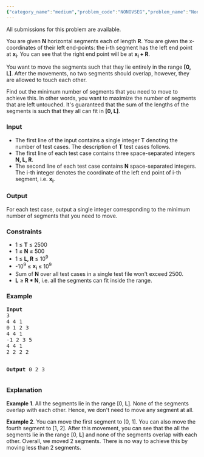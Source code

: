 ```yaml
---
{"category_name":"medium","problem_code":"NONOVSEG","problem_name":"Non Overlapping Segments","languages_supported":{"0":"C","1":"CPP14","2":"JAVA","3":"PYTH","4":"PYTH 3.5","5":"PYPY","6":"CS2","7":"PAS fpc","8":"PAS gpc","9":"RUBY","10":"PHP","11":"GO","12":"NODEJS","13":"HASK","14":"rust","15":"SCALA","16":"swift","17":"D","18":"PERL","19":"FORT","20":"WSPC","21":"ADA","22":"CAML","23":"ICK","24":"BF","25":"ASM","26":"CLPS","27":"PRLG","28":"ICON","29":"SCM qobi","30":"PIKE","31":"ST","32":"NICE","33":"LUA","34":"BASH","35":"NEM","36":"LISP sbcl","37":"LISP clisp","38":"SCM guile","39":"JS","40":"ERL","41":"TCL","42":"kotlin","43":"PERL6","44":"TEXT","45":"SCM chicken","46":"CLOJ","47":"COB","48":"FS"},"max_timelimit":4,"source_sizelimit":50000,"problem_author":"admin2","problem_tester":null,"date_added":"12-12-2017","tags":{"0":"acm17kgp","1":"admin2","2":"dynamic","3":"kgp17rol","4":"medium"},"editorial_url":"https://discuss.codechef.com/problems/NONOVSEG","time":{"view_start_date":1515875400,"submit_start_date":1515875400,"visible_start_date":1515875400,"end_date":1735669800},"is_direct_submittable":false,"layout":"problem"}
---
```

<span class="solution-visible-txt">All submissions for this problem are available.</span><p>You are given <b>N</b> horizontal segments each of length <b>R</b>. You are given the x-coordinates of their left end-points: the i-th segment has the left end point at <b>x<sub>i</sub></b>. You can see that the right end point will be at <b>x<sub>i</sub> + R</b>.</p>

<p>You want to move the segments such that they lie entirely in the range <b>[0, L]</b>. After the movements, no two segments should overlap, however, they are allowed to touch each other.</p>


<p>Find out the minimum number of segments that you need to move to achieve this. In other words, you want to maximize the number of segments that are left untouched. It's guaranteed that the sum of the lengths of the segments is such that they all can fit in <b>[0, L]</b>.</p>

<h3>Input</h3>
<ul>
<li>The first line of the input contains a single integer <b>T</b> denoting the number of test cases. The description of <b>T</b> test cases follows.</li>
<li>The first line of each test case contains three space-separated integers <b>N, L, R</b>.</li>
<li>The second line of each test case contains <b>N</b> space-separated integers. The i-th integer denotes the coordinate of the left end point of i-th segment, i.e. <b>x<sub>i</sub></b>.</li>
</ul>

<h3>Output</h3>
<p>For each test case, output a single integer corresponding to the minimum number of segments that you need to move.</p>

<h3>Constraints</h3>
<ul>
<li>1 ≤ <b>T</b> ≤ 2500</li>
<li>1 ≤ <b>N</b> ≤ 500</li>
<li>1 ≤ <b>L, R</b> ≤ 10<sup>9</sup></li>
<li>-10<sup>9</sup> ≤ <b>x<sub>i</sub></b> ≤ 10<sup>9</sup></li>
<li>Sum of <b>N</b> over all test cases in a single test file won't exceed 2500.</li>
<li><b>L</b> ≥ <b>R * N</b>, i.e. all the segments can fit inside the range.</li>
</ul>

<h3>Example</h3>
<pre>
<b>Input</b>
3
4 4 1
0 1 2 3
4 4 1
-1 2 3 5
4 4 1
2 2 2 2

<b>Output</b>
0
2
3
</pre>

<h3>Explanation</h3>
<p><b>Example 1</b>. All the segments lie in the range [0, <b>L</b>]. None of the segments overlap with each other. Hence, we don't need to move any segment at all.</p>

<p><b>Example 2</b>. You can move the first segment to [0, 1]. You can also move the fourth segment to [1, 2]. After this movement, you can see that the all the segments lie in the range [0, <b>L</b>] and none of the segments overlap with each other. Overall, we moved 2 segments. There is no way to achieve this by moving less than 2 segments.</p>
